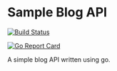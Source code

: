 # Sample Blog API

[![Build Status](https://travis-ci.org/akornatskyy/sample-blog-api-go.svg?branch=master)](https://travis-ci.org/akornatskyy/sample-blog-api-go)

[![Go Report Card](https://goreportcard.com/badge/github.com/akornatskyy/sample-blog-api-go)](https://goreportcard.com/report/github.com/akornatskyy/sample-blog-api-go)

A simple blog API written using go.
